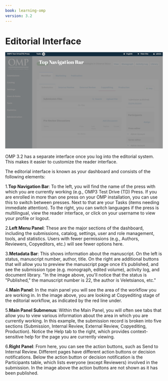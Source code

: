 ```yaml
---
book: learning-omp
version: 3.2
---
```

# Editorial Interface

![](./assets/learning-OMP-3.2-Dashboard.gif)

OMP 3.2 has a separate interface once you log into the editorial system. This makes it easier to customize the reader interface.

The editorial interface is known as your dashboard and consists of the following elements:

1.__Top Navigation Bar__: To the left, you will find the name of the press with which you are currently working (e.g., OMP3 Test Drive (TD) Press. If you are enrolled in more than one press on your OMP installation, you can use this to switch between presses. Next to that are your Tasks (items needing immediate attention). To the right, you can switch languages if the press is multilingual, view the reader interface, or click on your username to view your profile or logout.

2.__Left Menu Panel__: These are the major sections of the dashboard, including the submissions, catalog, settings, user and role management, tools, and statistics. Users with fewer permissions (e.g., Authors, Reviewers, Copyeditors, etc.) will see fewer options here.

3.__Metadata Bar__: This shows information about the manuscript. On the left is status, manuscript number, author, title. On the right are additional buttons that will allow you to preview the manuscript page once it’s published, and see the submission type (e.g. monograph, edited volume), activity log, and document library. "In the image above, you'll notice that the status is "Published," the manuscript number is 22, the author is Veletsianos, etc."

4.__Main Panel__: In the main panel you will see the area of the workflow you are working in. In the image above, you are looking at Copyediting stage of the editorial workflow, as indicated by the red line under.

5.__Main Panel Submenus__: Within the Main Panel, you will often see tabs that allow you to view various information about the area in which you are currently working. In this example, the submission record is broken into five sections (Submission, Internal Review, External Review, Copyediting, Production). Notice the Help tab to the right, which provides context-sensitive help for the page you are currently viewing.

6.__Right Panel__: From here, you can see the action buttons, such as Send to Internal Review. Different pages have different action buttons or decision notifications. Below the action button or decision notification is the Participants table, which lists everyone (except Reviewers) involved in the submission. In the image above the action buttons are not shown as it has been published. 

